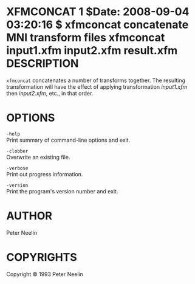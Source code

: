 XFMCONCAT
1
$Date: 2008-09-04 03:20:16 $
xfmconcat
concatenate MNI transform files
xfmconcat
input1.xfm
input2.xfm
result.xfm
DESCRIPTION
===========

`xfmconcat` concatenates a number of transforms together. The resulting transformation will have the effect of applying transformation *input1.xfm* then *input2.xfm*, etc., in that order.

OPTIONS
=======

`-help`  
Print summary of command-line options and exit.

`-clobber`  
Overwrite an existing file.

`-verbose`  
Print out progress information.

`-version`  
Print the program's version number and exit.

AUTHOR
======

Peter Neelin

COPYRIGHTS
==========

Copyright © 1993 Peter Neelin
